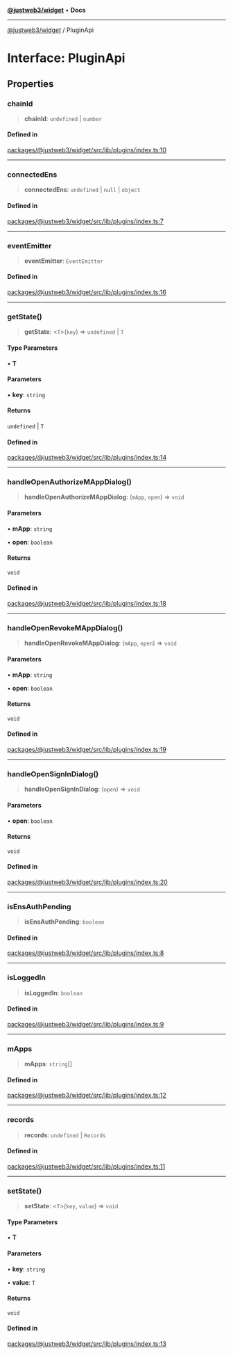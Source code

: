 [**@justweb3/widget**](../README.md) • **Docs**

***

[@justweb3/widget](../globals.md) / PluginApi

# Interface: PluginApi

## Properties

### chainId

> **chainId**: `undefined` \| `number`

#### Defined in

[packages/@justweb3/widget/src/lib/plugins/index.ts:10](https://github.com/JustaName-id/JustaName-sdk/blob/dc845c10af242e3ca87d95ef392516ac0bfa8b95/packages/@justweb3/widget/src/lib/plugins/index.ts#L10)

***

### connectedEns

> **connectedEns**: `undefined` \| `null` \| `object`

#### Defined in

[packages/@justweb3/widget/src/lib/plugins/index.ts:7](https://github.com/JustaName-id/JustaName-sdk/blob/dc845c10af242e3ca87d95ef392516ac0bfa8b95/packages/@justweb3/widget/src/lib/plugins/index.ts#L7)

***

### eventEmitter

> **eventEmitter**: `EventEmitter`

#### Defined in

[packages/@justweb3/widget/src/lib/plugins/index.ts:16](https://github.com/JustaName-id/JustaName-sdk/blob/dc845c10af242e3ca87d95ef392516ac0bfa8b95/packages/@justweb3/widget/src/lib/plugins/index.ts#L16)

***

### getState()

> **getState**: \<`T`\>(`key`) => `undefined` \| `T`

#### Type Parameters

• **T**

#### Parameters

• **key**: `string`

#### Returns

`undefined` \| `T`

#### Defined in

[packages/@justweb3/widget/src/lib/plugins/index.ts:14](https://github.com/JustaName-id/JustaName-sdk/blob/dc845c10af242e3ca87d95ef392516ac0bfa8b95/packages/@justweb3/widget/src/lib/plugins/index.ts#L14)

***

### handleOpenAuthorizeMAppDialog()

> **handleOpenAuthorizeMAppDialog**: (`mApp`, `open`) => `void`

#### Parameters

• **mApp**: `string`

• **open**: `boolean`

#### Returns

`void`

#### Defined in

[packages/@justweb3/widget/src/lib/plugins/index.ts:18](https://github.com/JustaName-id/JustaName-sdk/blob/dc845c10af242e3ca87d95ef392516ac0bfa8b95/packages/@justweb3/widget/src/lib/plugins/index.ts#L18)

***

### handleOpenRevokeMAppDialog()

> **handleOpenRevokeMAppDialog**: (`mApp`, `open`) => `void`

#### Parameters

• **mApp**: `string`

• **open**: `boolean`

#### Returns

`void`

#### Defined in

[packages/@justweb3/widget/src/lib/plugins/index.ts:19](https://github.com/JustaName-id/JustaName-sdk/blob/dc845c10af242e3ca87d95ef392516ac0bfa8b95/packages/@justweb3/widget/src/lib/plugins/index.ts#L19)

***

### handleOpenSignInDialog()

> **handleOpenSignInDialog**: (`open`) => `void`

#### Parameters

• **open**: `boolean`

#### Returns

`void`

#### Defined in

[packages/@justweb3/widget/src/lib/plugins/index.ts:20](https://github.com/JustaName-id/JustaName-sdk/blob/dc845c10af242e3ca87d95ef392516ac0bfa8b95/packages/@justweb3/widget/src/lib/plugins/index.ts#L20)

***

### isEnsAuthPending

> **isEnsAuthPending**: `boolean`

#### Defined in

[packages/@justweb3/widget/src/lib/plugins/index.ts:8](https://github.com/JustaName-id/JustaName-sdk/blob/dc845c10af242e3ca87d95ef392516ac0bfa8b95/packages/@justweb3/widget/src/lib/plugins/index.ts#L8)

***

### isLoggedIn

> **isLoggedIn**: `boolean`

#### Defined in

[packages/@justweb3/widget/src/lib/plugins/index.ts:9](https://github.com/JustaName-id/JustaName-sdk/blob/dc845c10af242e3ca87d95ef392516ac0bfa8b95/packages/@justweb3/widget/src/lib/plugins/index.ts#L9)

***

### mApps

> **mApps**: `string`[]

#### Defined in

[packages/@justweb3/widget/src/lib/plugins/index.ts:12](https://github.com/JustaName-id/JustaName-sdk/blob/dc845c10af242e3ca87d95ef392516ac0bfa8b95/packages/@justweb3/widget/src/lib/plugins/index.ts#L12)

***

### records

> **records**: `undefined` \| `Records`

#### Defined in

[packages/@justweb3/widget/src/lib/plugins/index.ts:11](https://github.com/JustaName-id/JustaName-sdk/blob/dc845c10af242e3ca87d95ef392516ac0bfa8b95/packages/@justweb3/widget/src/lib/plugins/index.ts#L11)

***

### setState()

> **setState**: \<`T`\>(`key`, `value`) => `void`

#### Type Parameters

• **T**

#### Parameters

• **key**: `string`

• **value**: `T`

#### Returns

`void`

#### Defined in

[packages/@justweb3/widget/src/lib/plugins/index.ts:13](https://github.com/JustaName-id/JustaName-sdk/blob/dc845c10af242e3ca87d95ef392516ac0bfa8b95/packages/@justweb3/widget/src/lib/plugins/index.ts#L13)
